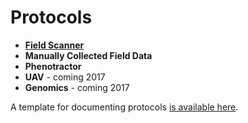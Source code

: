# Protocols


- **[Field Scanner](/user/protocols-field-scanner.md)**
- **Manually Collected Field Data**
- **Phenotractor**
- **UAV** - coming 2017
- **Genomics** - coming 2017

A template for documenting protocols [is available here](//user/protocols-UAV.md).


